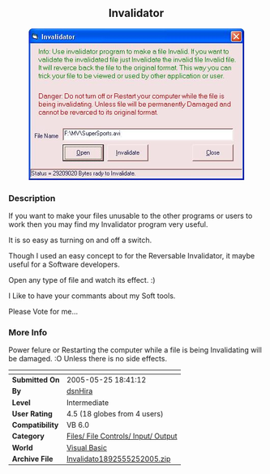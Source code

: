 ﻿<div align="center">

## Invalidator

<img src="PIC2005525184022928.JPG">
</div>

### Description

If you want to make your files unusable to the other programs or users to work then you may find my Invalidator program very useful.

It is so easy as turning on and off a switch.

Though I used an easy concept to for the Reversable Invalidator, it maybe useful for a Software developers.

Open any type of file and watch its effect. :)

I Like to have your commants about my Soft tools.

Please Vote for me...
 
### More Info
 
Power felure or Restarting the computer while a file is being Invalidating will be damaged. :O Unless there is no side effects.


<span>             |<span>
---                |---
**Submitted On**   |2005-05-25 18:41:12
**By**             |[dsnHira](https://github.com/Planet-Source-Code/PSCIndex/blob/master/ByAuthor/dsnhira.md)
**Level**          |Intermediate
**User Rating**    |4.5 (18 globes from 4 users)
**Compatibility**  |VB 6\.0
**Category**       |[Files/ File Controls/ Input/ Output](https://github.com/Planet-Source-Code/PSCIndex/blob/master/ByCategory/files-file-controls-input-output__1-3.md)
**World**          |[Visual Basic](https://github.com/Planet-Source-Code/PSCIndex/blob/master/ByWorld/visual-basic.md)
**Archive File**   |[Invalidato1892555252005\.zip](https://github.com/Planet-Source-Code/dsnhira-invalidator__1-60696/archive/master.zip)








